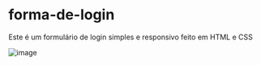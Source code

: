 # forma-de-login
Este é um formulário de login simples e responsivo feito em HTML e CSS 

 
![image](https://user-images.githubusercontent.com/87834146/176062216-be439e74-89a5-41d1-a4fa-b73cc4a23522.png)
